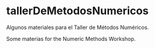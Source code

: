 # tallerDeMetodosNumericos

Algunos materiales para el Taller de Métodos Numéricos.

Some materias for the Numeric Methods Workshop.
